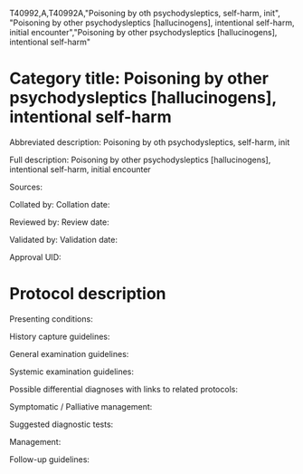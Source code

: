 T40992,A,T40992A,"Poisoning by oth psychodysleptics, self-harm, init", "Poisoning by other psychodysleptics [hallucinogens], intentional self-harm, initial encounter","Poisoning by other psychodysleptics [hallucinogens], intentional self-harm"
# Category title: Poisoning by other psychodysleptics [hallucinogens], intentional self-harm

Abbreviated description: Poisoning by oth psychodysleptics, self-harm, init

Full description: Poisoning by other psychodysleptics [hallucinogens], intentional self-harm, initial encounter

Sources:

Collated by:
Collation date:

Reviewed by:
Review date:

Validated by:
Validation date:

Approval UID:

# Protocol description

Presenting conditions:

History capture guidelines:

General examination guidelines:

Systemic examination guidelines:

Possible differential diagnoses with links to related protocols:

Symptomatic / Palliative management:

Suggested diagnostic tests:

Management:

Follow-up guidelines:
